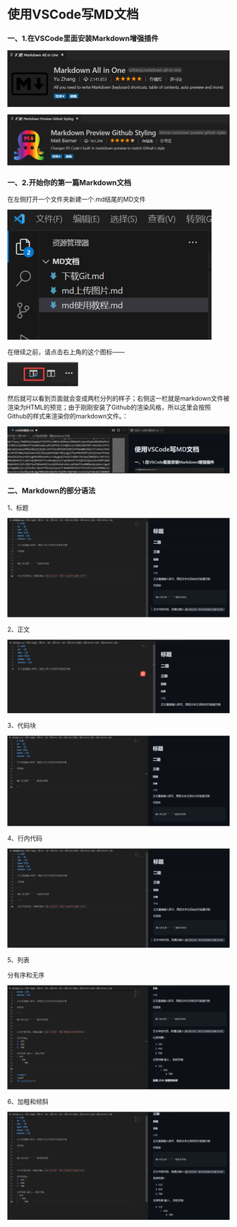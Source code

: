# 使用VSCode写MD文档

### 一、1.在VSCode里面安装Markdown增强插件

![P1上传][P1]

[P1]:./img/使用1.jpg

![P2上传][P2]

[P2]:./img/使用2.jpg

### 一、2.开始你的第一篇Markdown文档

在左侧打开一个文件夹新建一个.md结尾的MD文件

![MD1上传][MD1]

[MD1]:./img/MD1.png

在继续之前，请点击右上角的这个图标——

![MD1上传][MD2]

[MD2]:./img/MD2.jpg

然后就可以看到页面就会变成两栏分列的样子；右侧这一栏就是markdown文件被渲染为HTML的预览；由于刚刚安装了Github的渲染风格，所以这里会按照Github的样式来渲染你的markdown文件。：

![MD1上传][MD3]

[MD3]:./img/MD3.png

### 二、Markdown的部分语法

1、标题

![二1上传][二1]

[二1]:./img/二1.png
2、正文

![二2上传][二2]

[二2]:./img/二2.png
3、代码块

![二3上传][二3]

[二3]:./img/二3.png
4、行内代码

![二4上传][二4]

[二4]:./img/二4.png
5、列表

分有序和无序

![二5上传][二5]

[二5]:./img/二5.png
6、加粗和倾斜


![二6上传][二6]

[二6]:./img/二6.png